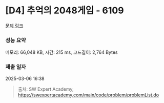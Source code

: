 # [D4] 추억의 2048게임 - 6109 

[문제 링크](https://swexpertacademy.com/main/code/problem/problemDetail.do?contestProbId=AWbrg9uabZsDFAWQ) 

### 성능 요약

메모리: 66,048 KB, 시간: 215 ms, 코드길이: 2,764 Bytes

### 제출 일자

2025-03-06 16:38



> 출처: SW Expert Academy, https://swexpertacademy.com/main/code/problem/problemList.do